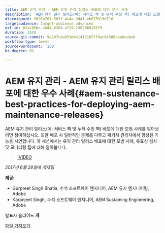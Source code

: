 ```yaml
---
title: AEM 유지 관리 - AEM 유지 관리 릴리스 배포에 대한 우수 사례
description: 'AEM 유지 관리 릴리스(예: 서비스 팩 및 누적 수정 팩) 배포에 대한 모범 사례를 알아보려면 참여하십시오. 또한 배포 시 일반적인 문제를 다루고 패키지 관리자에서 향상된 기능을 시연합니다. 이 세션에서는 유지 관리 릴리스 배포에 대한 모범 사례, 유효성 검사 및 모니터링 팁에 대해 알아봅니다.'
discoiquuid: 9020b761-503f-4e4a-9d4f-eb615919d716
targetaudience: target-audience advanced
exl-id: 02ac66bc-46d4-4384-a719-23020b9285f9
duration: 2534
source-git-commit: 9a297cda953d4414131657f9ac84580aea0eabeb
workflow-type: tm+mt
source-wordcount: '150'
ht-degree: 0%

---
```


# AEM 유지 관리 - AEM 유지 관리 릴리스 배포에 대한 우수 사례{#aem-sustenance-best-practices-for-deploying-aem-maintenance-releases}

AEM 유지 관리 릴리스(예: 서비스 팩 및 누적 수정 팩) 배포에 대한 모범 사례를 알아보려면 참여하십시오. 또한 배포 시 일반적인 문제를 다루고 패키지 관리자에서 향상된 기능을 시연합니다. 이 세션에서는 유지 관리 릴리스 배포에 대한 모범 사례, 유효성 검사 및 모니터링 팁에 대해 알아봅니다.

>[!VIDEO](https://video.tv.adobe.com/v/18982/?quality=9)

*2017년 6월 28일에 게재됨*

**제공:**

* Gurpreet Singh Bhatia, 수석 소프트웨어 엔지니어, AEM 유지 엔지니어링, Adobe
* Karanjeet Singh, 수석 소프트웨어 엔지니어, AEM Sustaining Engineering, Adobe

발표자 슬라이드 **개**

[파일 가져오기](assets/aem-sustenance-best-practices-gems.pdf)
<!--
[Get back to the Overview](https://helpx.adobe.com/experience-manager/kt/eseminars/gems/aem-index.html)
-->
